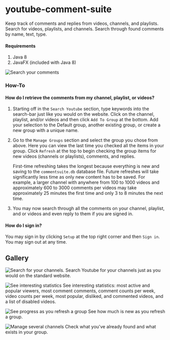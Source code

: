 # youtube-comment-suite
Keep track of comments and replies from videos, channels, and playlists. Search for videos, playlists, and channels. Search through found comments by name, text, type. 

#### Requirements
1. Java 8
2. JavaFX (included with Java 8)

![Search your comments](http://i.imgur.com/orTeqX8.png)

### How-To
#### How do I retrieve the comments from my channel, playlist, or videos?
1. Starting off in the `Search Youtube` section, type keywords into the search-bar just like you would on the website. Click on the channel, playlist, and/or videos and then click `Add To Group` at the bottom. Add your selection to the Default group, another existing group, or create a new group with a unique name. 
2. Go to the `Manage Groups` section and select the group you chose from above. Here you can view the last time you checked all the items in your group. Click `Refresh` at the top to begin checking the group items for new videos (channels or playlists), comments, and replies. 

    First-time refreshing takes the longest because everything is new and saving to the `commentsuite.db` database file. Future refreshes will take significantly less time as only new content has to be saved. For example, a larger channel with anywhere from 100 to 1000 videos and approximately 600 to 3000 comments per videos may take approximately 25 minutes the first time and only 3 to 8 minutes the next time.
    
3. You may now search through all the comments on your channel, playlist, and or videos and even reply to them if you are signed in.

#### How do I sign in?
You may sign in by clicking `Setup` at the top right corner and then `Sign in`. You may sign out at any time.


## Gallery

![Search for your channels.](http://i.imgur.com/WwjkmIz.png)
Search Youtube for your channels just as you would on the standard website.

![See interesting statistics](http://i.imgur.com/OG07CKM.png)
See interesting statistics: most active and popular viewers, most comment comments, comment counts per week, video counts per week, most popular, disliked, and commented videos, and a list of disabled videos. 

![See progress as you refresh a group](http://i.imgur.com/lJyS1ms.png)
See how much is new as you refresh a group. 

![Manage several channels](http://i.imgur.com/68bReJ2.png)
Check what you've already found and what exists in your group.

